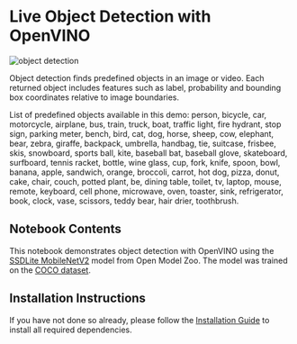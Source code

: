 # Live Object Detection with OpenVINO

![object detection](https://user-images.githubusercontent.com/4547501/137755014-6f174efb-f378-4fe2-9edd-cab7aab0df5f.jpg)

Object detection finds predefined objects in an image or video. Each returned object includes features such as label, probability and bounding box coordinates relative to image boundaries. 

List of predefined objects available in this demo: person, bicycle, car, motorcycle, airplane, bus, train, truck, boat, traffic light, fire hydrant, stop sign, parking meter, bench, bird, cat, dog, horse, sheep, cow, elephant, bear, zebra, giraffe, backpack, umbrella, handbag, tie, suitcase, frisbee, skis, snowboard, sports ball, kite, baseball bat, baseball glove, skateboard, surfboard, tennis racket, bottle, wine glass, cup, fork, knife, spoon, bowl, banana, apple, sandwich, orange, broccoli, carrot, hot dog, pizza, donut, cake, chair, couch, potted plant, be, dining table, toilet, tv, laptop, mouse, remote, keyboard, cell phone, microwave, oven, toaster, sink, refrigerator, book, clock, vase, scissors, teddy bear, hair drier, toothbrush.

## Notebook Contents

This notebook demonstrates object detection with OpenVINO using the [SSDLite MobileNetV2](https://github.com/openvinotoolkit/open_model_zoo/tree/master/models/public/ssdlite_mobilenet_v2) model from Open Model Zoo. The model was trained on the [COCO dataset](https://cocodataset.org/#home).

## Installation Instructions

If you have not done so already, please follow the [Installation Guide](../../README.md) to install all required dependencies.
